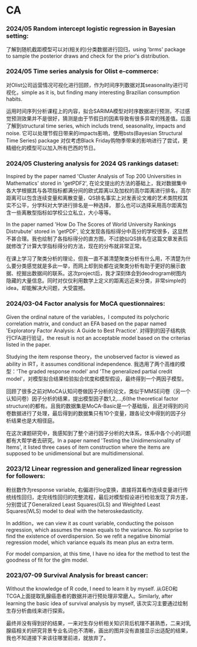 # CA

### 2024/05  Random intercept logistic regression in Bayesian setting:

了解到随机截距模型可以对(相关的)分类数据进行回归，using 'brms' package to sample the posterior draws and check for the prior's distribution.


### 2024/05   Time series analysis for Olist e-commerce:

对Olist公司运营情况可视化进行回顾，作为时间序列数据对其seasonality进行可视化，simple as it is, but finding many interesting Brazilian consumption habits.

运用时间序列分析课程上的内容，拟合SARIMA模型对时序数据进行预测，不过感觉预测效果并不是很好，猜测是由于节假日的因素导致有很多异常的残差值。后面了解到structural time series, which includs trend, seasonality, impacts and noise. 它可以处理节假日带来的impacts影响，使用bsts(Bayesian Structural Time Series) package 对仅考虑Black Friday购物季带来的影响进行了尝试，更精细化的模型可以加入所有巴西的节日。


### 2024/05   Clustering analysis for 2024 QS rankings dataset:

Inspired by the paper named 'Cluster Analysis of Top 200 Universities in Mathematics' stored in 'getPDF2', 在论文提出的方法的基础上，我对数据集中各大学根据其与各项指标都满分间的欧式距离以及加权的高尔距离进行排名，高尔距离可以包含连续变量和离散变量，QS排名事实上对发表论文难的艺术类院校其实不公平，分学科对大学进行排名是一种选择， 那么也可以选择采用高尔距离包含一些离散型指标如学校公立私立，大小等等。

In the paper named 'How Do The Scores of World University Rankings Distrubute' stored in 'getPDF', 论文发现各指标得分中高分的学校很多，这显然不甚合理。我也绘制了各指标得分的直方图，不过貌似QS排名在这篇文章发表后就修改了计算大学指标得分的方法，现在的分布就非常正常。

在课上学习了聚类分析的理论，但我一直不甚清楚聚类分析有什么用，不清楚为什么要分类感觉就是多此一举，而网上却到处都在说聚类分析有助于更好的展示数据、挖掘出数据间的联系。这次project后，我才深刻体会到deodrogram树图内隐藏的大量信息。同时对仅仅利用数学上定义的距离远近来分类，非常simple的idea，却能解决大问题，大受震撼。


### 2024/03-04   Factor analysis for MoCA questionnaires:

Given the ordinal nature of the variables，I computed its polychoric correlation matrix, and conduct an EFA based on the papar named 'Exploratory Factor Analysis: A Guide to Best Practice'. 对得到的因子结构执行CFA进行验证，the result is not an acceptable model based on the criterias listed in the paper.

Studying the item response theory，the unobserved factor is viewed as ability in IRT，it assumes conditional independence. 我选用了两个高维的模型：'The graded response model' and 'The generalized partial credit model'，对模型拟合结果检验拟合优度和模型假设，最终得到一个两因子模型。

回顾了很多之前对MoCA认知问卷做因子分析的论文，类似于MMSE问卷（另一个认知问卷）因子分析的结果，提出模型因子数1,2,...,6(the theoretical factor structure)的都有。且我的数据集是MoCA-Basic是一个基础版，且还对得到的问卷数据进行了处理，最后得到的数据集只有10个变量，跟各论文中得到的因子分析结果也是大相径庭。

在这次课题研究中，我感知到了整个进行因子分析的大体系，体系中各个小的问题都有大帮学者去研究。In a paper named 'Testing the Unidimensionality of Items', it listed three cases of item construction where the items are supposed to be unidimensional but are multidimensional. 


### 2023/12   Linear regression and generalized linear regression for followers:

粉丝数作为response variable, 右偏进行log变换，直接将其看作连续变量进行传统线性回归，走完线性回归的完整流程，最后对模型假设进行检验发现了异方差，分别尝试了Generalized Least Squares(GLS) and Weighted Least Squares(WLS) model to deal with the heteroskedasticity. 

In addition，we can view it as count variable, conducting the poisson regression, which assumes the mean equals to the variance. No surprise to find the existence of overdispersion. So we refit a negative binomial regression model, which variance equals its mean plus an extra term. 

For model comparsion, at this time, I have no idea for the method to test the goodness of fit for the glm model.


### 2023/07-09   Survival Analysis for breast cancer:

Without the knowledge of R code, I need to learn it by myself. 从GEO和TCGA上面提取乳腺癌患者的数据并进行预处理非常磨人。Similarly, after learning the basic idea of survival analysis by myself, 该次实习主要通过绘制生存分析曲线来进行探索。

最终并没有得到好的结果，一来对生存分析相关知识背后机理不甚熟悉，二来对乳腺癌相关的研究背景专业名词也不清晰，画出的图并没有直接显示出适配的结果，我也不知道接下来该往哪里前进，就放弃了。



